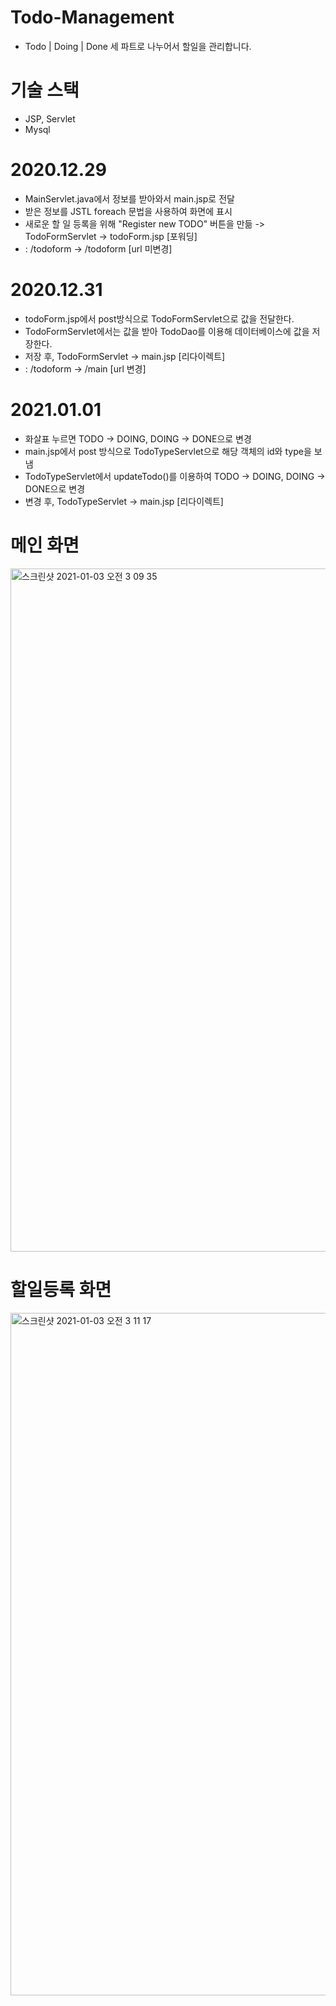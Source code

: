 # Todo-Management
- Todo | Doing | Done 세 파트로 나누어서 할일을 관리합니다.     


# 기술 스택
- JSP, Servlet
- Mysql     


# 2020.12.29
- MainServlet.java에서 정보를 받아와서 main.jsp로 전달
- 받은 정보를 JSTL foreach 문법을 사용하여 화면에 표시
- 새로운 할 일 등록을 위해 "Register new TODO" 버튼을 만듦 -> TodoFormServlet -> todoForm.jsp [포워딩] 
- : /todoform -> /todoform [url 미변경]


# 2020.12.31
- todoForm.jsp에서 post방식으로 TodoFormServlet으로 값을 전달한다.
- TodoFormServlet에서는 값을 받아 TodoDao를 이용해 데이터베이스에 값을 저장한다. 
- 저장 후, TodoFormServlet -> main.jsp [리다이렉트] 
- : /todoform -> /main [url 변경]


# 2021.01.01
- 화살표 누르면 TODO -> DOING, DOING -> DONE으로 변경
- main.jsp에서 post 방식으로 TodoTypeServlet으로 해당 객체의 id와 type을 보냄
- TodoTypeServlet에서 updateTodo()를 이용하여 TODO -> DOING, DOING -> DONE으로 변경
- 변경 후, TodoTypeServlet -> main.jsp [리다이렉트] 



# 메인 화면
<img width="1093" alt="스크린샷 2021-01-03 오전 3 09 35" src="https://user-images.githubusercontent.com/51853700/103463643-25750000-4d71-11eb-8235-2d6792ce1059.png">

# 할일등록 화면
<img width="1092" alt="스크린샷 2021-01-03 오전 3 11 17" src="https://user-images.githubusercontent.com/51853700/103463664-59e8bc00-4d71-11eb-8aff-9332291f23cc.png">

